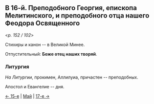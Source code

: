 
## В 16-й. Преподобного Георгия, епископа Мелитинского, и преподобного отца нашего Феодора Освященного 

<*p. 152 / 102*>

Стихиры и канон -- в Великой Минее. 

Отпустительный: **Боже отец наших творяй**. 

### Литургия

*На Литургии*, прокимен, Аллилуиа, причастен -- преподобных. 

Апостол и Евангелие -- дня.  

[← 15-е](05_15_MES.ru.md) | [Май](README.md#16-й) | [17-е →](05_17_MES.ru.md)
